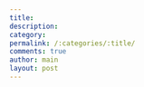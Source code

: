 ```yaml
---
title:
description:
category: 
permalink: /:categories/:title/
comments: true
author: main
layout: post
---
```

